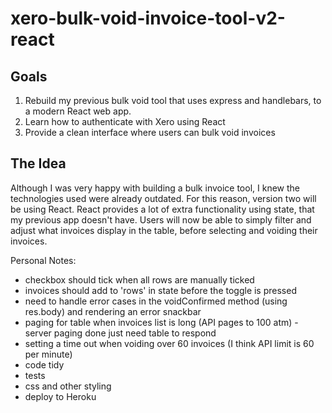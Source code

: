 # xero-bulk-void-invoice-tool-v2-react

## Goals

1. Rebuild my previous bulk void tool that uses express and handlebars, to a modern React web app. 
2. Learn how to authenticate with Xero using React 
3. Provide a clean interface where users can bulk void invoices

## The Idea

Although I was very happy with building a bulk invoice tool, I knew the technologies used were already outdated. For this 
reason, version two will be using React. React provides a lot of extra functionality using state, that my previous
 app doesn't have. Users will now be able to simply filter and adjust what invoices display in the table, before selecting 
 and voiding their invoices.

Personal Notes: 
- checkbox should tick when all rows are manually ticked
- invoices should add to 'rows' in state before the toggle is pressed
- need to handle error cases in the voidConfirmed method (using res.body) and rendering an error snackbar
- paging for table when invoices list is long (API pages to 100 atm) - server paging done just need table to respond
- setting a time out when voiding over 60 invoices (I think API limit is 60 per minute)
- code tidy 
- tests
- css and other styling
- deploy to Heroku
